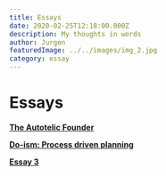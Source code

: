 ```yaml
---
title: Essays
date: 2020-02-25T12:18:00.000Z
description: My thoughts in words
author: Jurgen
featuredImage: ../../images/img_2.jpg
category: essay
---
```


# Essays

[**The Autotelic Founder**](/essay1) 

[**Do-ism: Process driven planning**](/essay2)  

[**Essay 3**](/essay3)  
